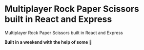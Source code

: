 # Multiplayer Rock Paper Scissors built in React and Express

Multiplayer Rock Paper Scissors built in React and Express

**Built in a weekend with the help of some :beer:**
